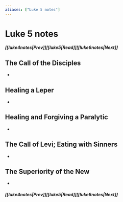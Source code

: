 ```yaml
---
aliases: ["Luke 5 notes"]
---
```

# Luke 5 notes
##### <span class=arrow-left></span>[[luke4notes|Prev]]<span class=navigation-separator></span>[[luke5|Read]]<span class=navigation-separator></span>[[luke6notes|Next]]<span class=arrow-right></span>
## The Call of the Disciples
- 
## Healing a Leper
- 
## Healing and Forgiving a Paralytic
- 
## The Call of Levi; Eating with Sinners
- 
## The Superiority of the New
- 
##### <span class=arrow-left></span>[[luke4notes|Prev]]<span class=navigation-separator></span>[[luke5|Read]]<span class=navigation-separator></span>[[luke6notes|Next]]<span class=arrow-right></span>